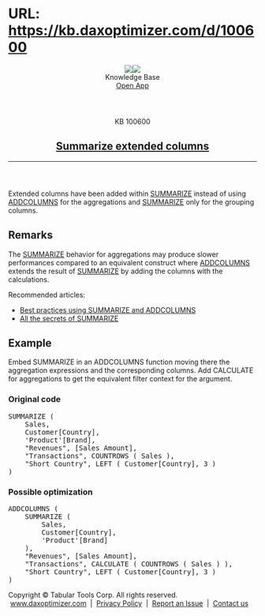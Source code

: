 # URL: https://kb.daxoptimizer.com/d/100600

<!DOCTYPE html>

<html lang="en">
<head>
<meta charset="utf-8"/>
<meta content="IE=edge" http-equiv="X-UA-Compatible"/>
<meta content="width=device-width, initial-scale=1.0" name="viewport"/>
<title>Summarize extended columns - DAX Optimizer Knowledge Base</title>
<meta content="#12B465" name="theme-color"/>
<link href="/assets/images/icon-228.png" media="(prefers-color-scheme: light)" rel="shortcut icon" sizes="228x228"/>
<link href="/assets/images/icon-228-dark.png" media="(prefers-color-scheme: dark)" rel="shortcut icon" sizes="228x228"/>
<link href="/assets/images/icon-228.png" rel="apple-touch-icon"/>
<link href="/assets/style/main.min.css" rel="stylesheet"/>
</head>
<body class="page-summarize-extended-columns">
<header class="main nosearch">
<div class="logo">
<img class="light" src="/assets/images/logo.svg"/><img class="dark" src="/assets/images/logo-dark.svg"/>
</div>
<div class="title">Knowledge Base</div>
<div class="controls">
<!--<a href="#" class="ctrl change-theme" title="Change Theme"><span class="ctrl icon-theme-auto"></span></a>-->
<a class="ctrl border solo" href="https://app.daxoptimizer.com/" target="_blank">Open App</a>
</div>
</header>
<div class="page">
<div class="content-no-nav">
<article class="markdown-body">
<header>
<div class="super-title">KB 100600</div>
<a href="/d/100600"><h1>Summarize extended columns</h1></a>
<hr/>
</header>
<p>Extended columns have been added within <a href="https://dax.guide/summarize/">SUMMARIZE</a> instead of using <a href="https://dax.guide/addcolumns/">ADDCOLUMNS</a> for the aggregations and <a href="https://dax.guide/summarize/">SUMMARIZE</a> only for the grouping columns.</p>
<h2 id="remarks">Remarks</h2>
<p>The <a href="https://dax.guide/summarize/">SUMMARIZE</a> behavior for aggregations may produce slower performances compared to an equivalent construct where <a href="https://dax.guide/addcolumns/">ADDCOLUMNS</a> extends the result of <a href="https://dax.guide/summarize/">SUMMARIZE</a> by adding the columns with the calculations.</p>
<p>Recommended articles:</p>
<ul>
<li><a href="https://www.sqlbi.com/articles/best-practices-using-summarize-and-addcolumns/">Best practices using SUMMARIZE and ADDCOLUMNS</a></li>
<li><a href="https://www.sqlbi.com/articles/all-the-secrets-of-summarize/">All the secrets of SUMMARIZE</a></li>
</ul>
<h2 id="example">Example</h2>
<p>Embed SUMMARIZE in an ADDCOLUMNS function moving there the aggregation expressions and the corresponding columns. Add CALCULATE for aggregations to get the equivalent filter context for the argument.</p>
<h3 id="original-code">Original code</h3>
<pre>
SUMMARIZE (
    Sales,
    Customer[Country], 
    'Product'[Brand], 
    <span class="issue">"Revenues", [Sales Amount],
    "Transactions", COUNTROWS ( Sales ),
    "Short Country", LEFT ( Customer[Country], 3 )</span>
)</pre>
<h3 id="possible-optimization">Possible optimization</h3>
<pre><span class="added">ADDCOLUMNS (</span>
    SUMMARIZE (
        Sales,
        Customer[Country], 
        'Product'[Brand]
    <span class="added">)</span>, 
    <span class="issue">"Revenues", [Sales Amount],
    "Transactions",</span> <span class="added">CALCULATE (</span> <span class="issue">COUNTROWS ( Sales )</span> <span class="added">)</span>,
    <span class="issue">"Short Country", LEFT ( Customer[Country], 3 )</span>
)</pre>
<footer>
</footer>
</article>
</div>
</div>
<footer class="main">
<div class="wrapper">
<div class="copy">
            Copyright © Tabular Tools Corp. All rights reserved.  <a href="https://www.daxoptimizer.com">www.daxoptimizer.com</a>  |  <a href="https://www.daxoptimizer.com/legal/privacy/">Privacy Policy</a>  |  <a href="https://github.com/tabulartools/dax-optimizer/">Report an Issue</a>  |  <a href="mailto:daxoptimizer@tabulartools.com">Contact us</a>
</div>
</div>
</footer>
<script src="/assets/scripts/cookiehelper.min.js"></script>
<script src="/assets/scripts/main.min.js"></script>
</body>
</html>